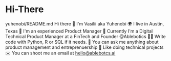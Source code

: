 # Hi-There
yuhenobi/README.md
Hi there 👋 I'm Vasilii aka Yuhenobi
🌍 I live in Austin, Texas
👔 I'm an experienced Product Manager
🏢 Currently I'm a Digital Technical Product Manager at a FinTech and Founder @Ablebotics
👨‍💻 Write code with Python, R or SQL if it needs. 
💬 You can ask me anything about product management and entreprenuership
🐶 Like doing technical projects
✉️ You can shoot me an email at hello@ablebotcs.ai

